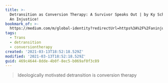 ```yaml
---
title: >-
  Detransition as Conversion Therapy: A Survivor Speaks Out | by Ky Schevers |
  An Injustice!
bookmark_of: >-
  https://medium.com/m/global-identity?redirectUrl=https%3A%2F%2Faninjusticemag.com%2Fdetransition-as-conversion-therapy-a-survivor-speaks-out-7abd4a9782fa
tags:
  - Trans
  - detransition
  - conversiontherapy
created: '2021-03-13T18:52:18.529Z'
modified: '2021-03-13T18:52:18.529Z'
guid: 469c4644-8dde-4b0f-8ec5-b069af0f3c89
---
```

> Ideologically motivated detransition is conversion therapy
